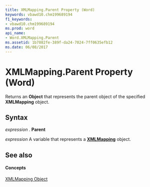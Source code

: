 ```yaml
---
title: XMLMapping.Parent Property (Word)
keywords: vbawd10.chm199689194
f1_keywords:
- vbawd10.chm199689194
ms.prod: word
api_name:
- Word.XMLMapping.Parent
ms.assetid: 1b7882fe-389f-da24-7024-7ff0635efb12
ms.date: 06/08/2017
---
```



# XMLMapping.Parent Property (Word)

Returns an  **Object** that represents the parent object of the specified **XMLMapping** object.


## Syntax

 _expression_ . **Parent**

 _expression_ A variable that represents a **[XMLMapping](xmlmapping-object-word.md)** object.


## See also


#### Concepts


[XMLMapping Object](xmlmapping-object-word.md)

